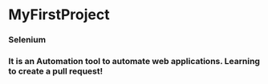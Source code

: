 # MyFirstProject
<h3>Selenium<h3>
   <p4>It is an Automation tool to automate web applications.<p4>
    Learning to create a pull request!
      
      
